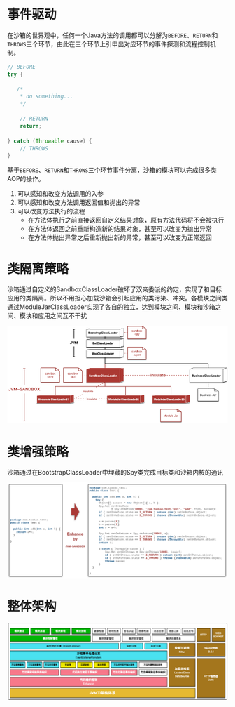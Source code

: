 # 事件驱动

在沙箱的世界观中，任何一个Java方法的调用都可以分解为`BEFORE`、`RETURN`和`THROWS`三个环节，由此在三个环节上引申出对应环节的事件探测和流程控制机制。

```java
// BEFORE
try {

   /*
    * do something...
    */

    // RETURN
    return;

} catch (Throwable cause) {
    // THROWS
}
```

基于`BEFORE`、`RETURN`和`THROWS`三个环节事件分离，沙箱的模块可以完成很多类AOP的操作。

1. 可以感知和改变方法调用的入参
2. 可以感知和改变方法调用返回值和抛出的异常
3. 可以改变方法执行的流程
   - 在方法体执行之前直接返回自定义结果对象，原有方法代码将不会被执行
   - 在方法体返回之前重新构造新的结果对象，甚至可以改变为抛出异常
   - 在方法体抛出异常之后重新抛出新的异常，甚至可以改变为正常返回

# 类隔离策略

沙箱通过自定义的SandboxClassLoader破坏了双亲委派的约定，实现了和目标应用的类隔离。所以不用担心加载沙箱会引起应用的类污染、冲突。各模块之间类通过ModuleJarClassLoader实现了各自的独立，达到模块之间、模块和沙箱之间、模块和应用之间互不干扰

![](img/1.png)



# 类增强策略

沙箱通过在BootstrapClassLoader中埋藏的Spy类完成目标类和沙箱内核的通讯

![](img/2.png)



# 整体架构

![jvm-sandbox-architecture](img/3.png)